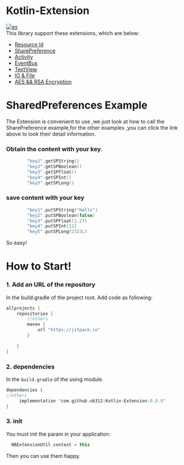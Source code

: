 # Kotlin-Extension
[![ex][exsvg]][ex]    
This library support these extensions, which are below:
- [Resource Id](https://github.com/nb312/Kotlin-Extension/blob/master/doc/ResourceID.md)
- [SharePreference](https://github.com/nb312/Kotlin-Extension/blob/master/doc/SharePreference.md)
- [Activity](https://github.com/nb312/Kotlin-Extension/blob/master/doc/Activity.md)
- [EventBus](https://github.com/nb312/Kotlin-Extension/blob/master/doc/EventBus.md)
- [TextView](https://github.com/nb312/Kotlin-Extension/blob/master/doc/TextView.md)
- [IO & File](https://github.com/nb312/Kotlin-Extension/blob/master/doc/IOFIle.md)
- [AES && RSA Encryption](https://github.com/nb312/Kotlin-Extension/blob/master/doc/Encryption.md)  

# SharedPreferences Example 
The Extension is convenient to use ,we just look at how to  call the SharePreference example,for the other examples ,you can click the link above to look their detail information. 
### Obtain the content with your key.
```kotlin
        "key1".getSPString()
        "key2".getSPBoolean()
        "key3".getSPFloat()
        "key4".getSPInt()
        "key5".getSPLong()
```
### save content with your key
```kotlin
        "key1".putSPString("Hello")
        "key2".putSPBoolean(false)
        "key3".putSPFloat(1.2f)
        "key4".putSPInt(12)
        "key5".putSPLong(2323L)
```
So easy!
# How to Start!

### 1. Add an URL of the repository 
In the build.gradle of the project root. Add code as following:
```gradle
allprojects {
    repositories {
        //others 
        maven {
            url "https://jitpack.io"
        }
       
    }
}
```
### 2. dependencies
In the `build.gradle` of the using module.
```kotlin
dependencies {
//others
     implementation 'com.github.nb312:Kotlin-Extension:0.0.9'
}
```
### 3. init 
You must init the param in your application: 
```kotlin
  NBExtensionUtil.context = this
```
Then you can use them happy.






[exsvg]:https://img.shields.io/badge/Kotlin--Extension-0.0.9-brightgreen.svg
[ex]:https://github.com/nb312/Kotlin-Extension
